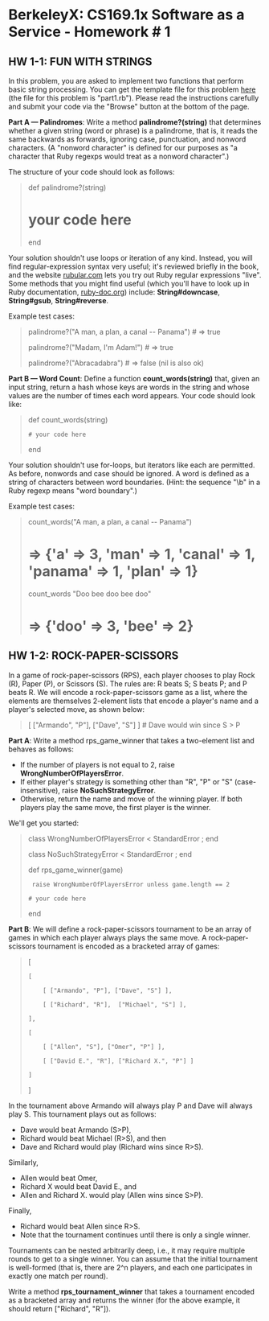 # BerkeleyX: CS169.1x Software as a Service - Homework # 1

## HW 1-1: FUN WITH STRINGS

In this problem, you are asked to implement two functions that perform basic string processing. You can get the template file for this problem [here](https://www.edx.org/static/content-berkeley-cs169x~2012_Fall/handouts/hw1.44ef4bb1aa7b.zip) (the file for this problem is "part1.rb"). Please read the instructions carefully and submit your code via the "Browse" button at the bottom of the page.

**Part A — Palindromes**: Write a method __palindrome?(string)__ that determines whether a given string (word or phrase) is a palindrome, that is, it reads the same backwards as forwards, ignoring case, punctuation, and nonword characters. (A "nonword character" is defined for our purposes as "a character that Ruby regexps would treat as a nonword character".)

The structure of your code should look as follows:
> def palindrome?(string)
>
>    # your code here
>
> end

Your solution shouldn't use loops or iteration of any kind. Instead, you will find regular-expression syntax very useful; it's reviewed briefly in the book, and the website [rubular.com](http://www.rubular.com/) lets you try out Ruby regular expressions "live". Some methods that you might find useful (which you'll have to look up in Ruby documentation, [ruby-doc.org](http://ruby-doc.org/)) include: __String#downcase__, __String#gsub__, __String#reverse__.

Example test cases:
> palindrome?("A man, a plan, a canal -- Panama")  # => true
>
> palindrome?("Madam, I'm Adam!")                  # => true
>
> palindrome?("Abracadabra")                       # => false (nil is also ok)

**Part B — Word Count**: Define a function __count_words(string)__ that, given an input string, return a hash whose keys are words in the string and whose values are the number of times each word appears. Your code should look like:

> def count_words(string)
>
>     # your code here
>
> end

Your solution shouldn't use for-loops, but iterators like each are permitted. As before, nonwords and case should be ignored. A word is defined as a string of characters between word boundaries. (Hint: the sequence "\b" in a Ruby regexp means "word boundary".)

Example test cases:
> count_words("A man, a plan, a canal -- Panama")
>
>    # => {'a' => 3, 'man' => 1, 'canal' => 1, 'panama' => 1, 'plan' => 1}
>
> count_words "Doo bee doo bee doo"
>
>    # => {'doo' => 3, 'bee' => 2}

## HW 1-2: ROCK-PAPER-SCISSORS
In a game of rock-paper-scissors (RPS), each player chooses to play Rock (R), Paper (P), or Scissors (S). The rules are: R beats S; S beats P; and P beats R. We will encode a rock-paper-scissors game as a list, where the elements are themselves 2-element lists that encode a player's name and a player's selected move, as shown below:

> [ ["Armando", "P"], ["Dave", "S"] ] # Dave would win since S > P

**Part A**: Write a method rps_game_winner that takes a two-element list and behaves as follows:
- If the number of players is not equal to 2, raise __WrongNumberOfPlayersError__.
- If either player's strategy is something other than "R", "P" or "S" (case-insensitive), raise __NoSuchStrategyError__.
- Otherwise, return the name and move of the winning player. If both players play the same move, the first player is the winner.

We'll get you started:
> class WrongNumberOfPlayersError <  StandardError ; end
> 
> class NoSuchStrategyError <  StandardError ; end
> 
> def rps_game_winner(game)
>
>      raise WrongNumberOfPlayersError unless game.length == 2
> 
>     # your code here
> 
> end

**Part B**: We will define a rock-paper-scissors tournament to be an array of games in which each player always plays the same move. A rock-paper-scissors tournament is encoded as a bracketed array of games:
> [
> 
>     [
> 
>         [ ["Armando", "P"], ["Dave", "S"] ],
> 
>         [ ["Richard", "R"],  ["Michael", "S"] ],
> 
>     ],
> 
>     [
> 
>         [ ["Allen", "S"], ["Omer", "P"] ],
> 
>         [ ["David E.", "R"], ["Richard X.", "P"] ]
> 
>     ]
> 
> ]


In the tournament above Armando will always play P and Dave will always play S. This tournament plays out as follows:
- Dave would beat Armando (S>P),
- Richard would beat Michael (R>S), and then
- Dave and Richard would play (Richard wins since R>S).

Similarly,
- Allen would beat Omer,
- Richard X would beat David E., and
- Allen and Richard X. would play (Allen wins since S>P).

Finally,
- Richard would beat Allen since R>S.
- Note that the tournament continues until there is only a single winner.

Tournaments can be nested arbitrarily deep, i.e., it may require multiple rounds to get to a single winner. You can assume that the initial tournament is well-formed (that is, there are 2^n players, and each one participates in exactly one match per round).

Write a method __rps_tournament_winner__ that takes a tournament encoded as a bracketed array and returns the winner (for the above example, it should return ["Richard", "R"]).